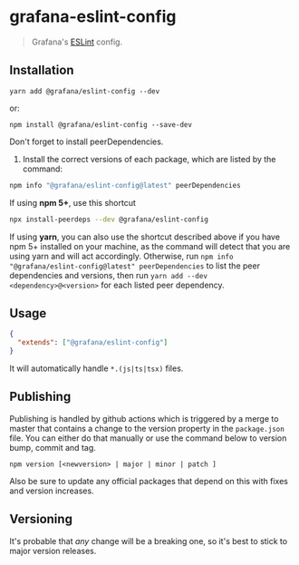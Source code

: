 # grafana-eslint-config

> Grafana's [ESLint](https://eslint.org) config.

## Installation

```shell
yarn add @grafana/eslint-config --dev
```

or:

```shell
npm install @grafana/eslint-config --save-dev
```

Don't forget to install peerDependencies.

1. Install the correct versions of each package, which are listed by the command:

```sh
npm info "@grafana/eslint-config@latest" peerDependencies
```

If using **npm 5+**, use this shortcut

```sh
npx install-peerdeps --dev @grafana/eslint-config
```

If using **yarn**, you can also use the shortcut described above if you have npm 5+ installed on your machine, as the command will detect that you are using yarn and will act accordingly.
Otherwise, run `npm info "@grafana/eslint-config@latest" peerDependencies` to list the peer dependencies and versions, then run `yarn add --dev <dependency>@<version>` for each listed peer dependency.

## Usage

```json
{
  "extends": ["@grafana/eslint-config"]
}
```

It will automatically handle `*.(js|ts|tsx)` files.

## Publishing

Publishing is handled by github actions which is triggered by a merge to master that contains a change to the version property in the `package.json` file. You can either do that manually or use the command below to version bump, commit and tag.

```shell
npm version [<newversion> | major | minor | patch ]
```

Also be sure to update any official packages that depend on this with fixes and version increases.

## Versioning

It's probable that _any_ change will be a breaking one, so it's best to stick to major version releases.
